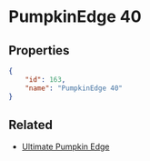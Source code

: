 # PumpkinEdge 40

<no description available>

## Properties

```json
{
    "id": 163,
    "name": "PumpkinEdge 40"
}
```

## Related

- [Ultimate Pumpkin Edge](../items/10797-ultimate-pumpkin-edge.md)

